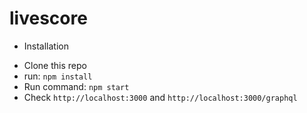# livescore

- Installation
 + Clone this repo
 + run: ```npm install```
 + Run command: ```npm start``` 
 + Check ```http://localhost:3000``` and ```http://localhost:3000/graphql```
